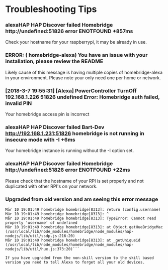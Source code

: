 # Troubleshooting Tips

### alexaHAP HAP Discover failed Homebridge http://undefined:51826 error ENOTFOUND +857ms

Check your hostname for your raspberrypi, it may be already in use.

### ERROR: ( homebridge-alexa) You have an issue with your installation, please review the README

Likely cause of this message is having multiple copies of homebridge-alexa in your environment.  Please note your only need one per home or network.

### [2018-3-7 19:55:31] [Alexa] PowerController TurnOff 192.168.1.226 51826 undefined Error: Homebridge auth failed, invalid PIN

Your homebridge access pin is incorrect

###   alexaHAP HAP Discover failed Bart-Dev http://192.168.1.231:51826 homebridge is not running in insecure mode with -I +6ms

Your homebridge instance is running without the -I option set.

###  alexaHAP HAP Discover failed Homebridge http://undefined:51826 error ENOTFOUND +22ms

Please check that the hostname of your RPI is set properly and not duplicated with other RPI's on your network.

### Upgraded from old version and am seeing this error message

```Mär 10 19:01:49 homebridge homebridge[8313]: /usr/local/lib/node_modules/homebridge/node_modules/hap-nodejs/lib/util/ssdp.js:216
Mär 10 19:01:49 homebridge homebridge[8313]: return (config.username)
Mär 10 19:01:49 homebridge homebridge[8313]: ^
Mär 10 19:01:49 homebridge homebridge[8313]: TypeError: Cannot read property 'username' of undefined
Mär 10 19:01:49 homebridge homebridge[8313]: at Object.getHueBridgeMac (/usr/local/lib/node_modules/homebridge/node_modules/hap-nodejs/lib/util/ssdp.js:216:20)
Mär 10 19:01:49 homebridge homebridge[8313]: at _getUniqueid (/usr/local/lib/node_modules/homebridge/node_modules/hap-nodejs/lib/util/hue.js:373:20)```

If you have upgraded from the non-skill version to the skill based version you need to tell Alexa to forget all your old devices.
